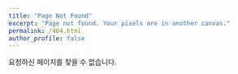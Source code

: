 ```yaml
---
title: "Page Not Found"
excerpt: "Page not found. Your pixels are in another canvas."
permalink: /404.html
author_profile: false
---  
```

요청하신 페이지를 찾을 수 없습니다.

<script>
  var GOOG_FIXURL_LANG = 'en';
  var GOOG_FIXURL_SITE = 'https://DoIn-Sin.github.io'
</script>
<script src="https://linkhelp.clients.google.com/tbproxy/lh/wm/fixurl.js">
</script>
